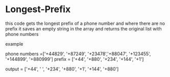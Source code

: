 # Longest-Prefix
this code gets the longest prefix of a phone number
and where there are no prefix it saves an empty string in the array and returns the original list with phone numbers 

example

phone numbers =['+44829', '+87249', '+23478','+88047', '+123455', '+144899', '+880999']
prefix = ['+44', '+880', '+234', '+144', '+1']


output = ['+44', ' ', '+234', '+880', '+1', '+144', '+880']
